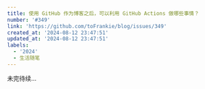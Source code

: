 ```yaml
---
title: 使用 GitHub 作为博客之后，可以利用 GitHub Actions 做哪些事情？
number: '#349'
link: 'https://github.com/toFrankie/blog/issues/349'
created_at: '2024-08-12 23:47:51'
updated_at: '2024-08-12 23:47:51'
labels:
  - '2024'
  - 生活随笔
---
```

未完待续...
